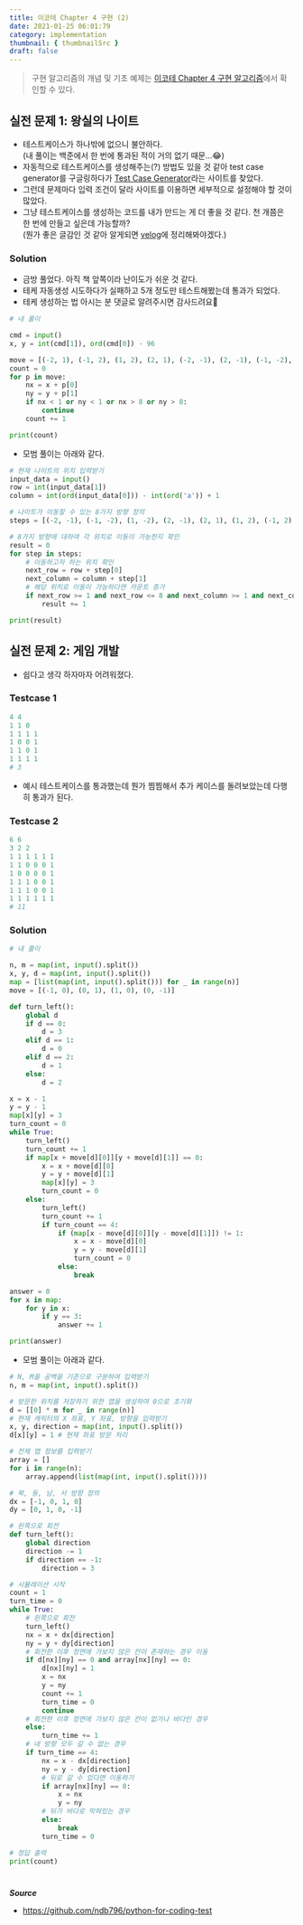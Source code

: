 ```yaml
---
title: 이코테 Chapter 4 구현 (2)
date: 2021-01-25 06:01:79
category: implementation
thumbnail: { thumbnailSrc }
draft: false
---
```


> 구현 알고리즘의 개념 및 기초 예제는 [이코테 Chapter 4 구현 알고리즘](https://janeljs.github.io/Implementation/implementation-basic/)에서 확인할 수 있다.

## 실전 문제 1: 왕실의 나이트

- 테스트케이스가 하나밖에 없으니 불안하다.  
  (내 풀이는 백준에서 한 번에 통과된 적이 거의 없기 때문...😂)
- 자동적으로 테스트케이스를 생성해주는(?) 방법도 있을 것 같아 test case generator를 구글링하다가 [Test Case Generator](http://test-case-generator.herokuapp.com/)라는 사이트를 찾았다.
- 그런데 문제마다 입력 조건이 달라 사이트를 이용하면 세부적으로 설정해야 할 것이 많았다.
- 그냥 테스트케이스를 생성하는 코드를 내가 만드는 게 더 좋을 것 같다. 천 개쯤은 한 번에 만들고 싶은데 가능할까?  
  (뭔가 좋은 글감인 것 같아 알게되면 [velog](https://velog.io/@janeljs)에 정리해봐야겠다.)

### Solution

- 금방 풀었다. 아직 책 앞쪽이라 난이도가 쉬운 것 같다.
- 테케 자동생성 시도하다가 실패하고 5개 정도만 테스트해봤는데 통과가 되었다.
- 테케 생성하는 법 아시는 분 댓글로 알려주시면 감사드려요🙏

```py
# 내 풀이

cmd = input()
x, y = int(cmd[1]), ord(cmd[0]) - 96

move = [(-2, 1), (-1, 2), (1, 2), (2, 1), (-2, -1), (2, -1), (-1, -2), (1, -2)]
count = 0
for p in move:
    nx = x + p[0]
    ny = y + p[1]
    if nx < 1 or ny < 1 or nx > 8 or ny > 8:
        continue
    count += 1

print(count)
```

- 모범 풀이는 아래와 같다.

```py
# 현재 나이트의 위치 입력받기
input_data = input()
row = int(input_data[1])
column = int(ord(input_data[0])) - int(ord('a')) + 1

# 나이트가 이동할 수 있는 8가지 방향 정의
steps = [(-2, -1), (-1, -2), (1, -2), (2, -1), (2, 1), (1, 2), (-1, 2), (-2, 1)]

# 8가지 방향에 대하여 각 위치로 이동이 가능한지 확인
result = 0
for step in steps:
    # 이동하고자 하는 위치 확인
    next_row = row + step[0]
    next_column = column + step[1]
    # 해당 위치로 이동이 가능하다면 카운트 증가
    if next_row >= 1 and next_row <= 8 and next_column >= 1 and next_column <= 8:
        result += 1

print(result)
```

## 실전 문제 2: 게임 개발

- 쉽다고 생각 하자마자 어려워졌다.

### Testcase 1

```py
4 4
1 1 0
1 1 1 1
1 0 0 1
1 1 0 1
1 1 1 1
# 3
```

- 예시 테스트케이스를 통과했는데 뭔가 찜찜해서 추가 케이스를 돌려보았는데 다행히 통과가 된다.

### Testcase 2

```py
6 6
3 2 2
1 1 1 1 1 1
1 1 0 0 0 1
1 0 0 0 0 1
1 1 1 0 0 1
1 1 1 0 0 1
1 1 1 1 1 1
# 11
```

### Solution

```py
# 내 풀이

n, m = map(int, input().split())
x, y, d = map(int, input().split())
map = [list(map(int, input().split())) for _ in range(n)]
move = [(-1, 0), (0, 1), (1, 0), (0, -1)]

def turn_left():
    global d
    if d == 0:
        d = 3
    elif d == 1:
        d = 0
    elif d == 2:
        d = 1
    else:
        d = 2

x = x - 1
y = y - 1
map[x][y] = 3
turn_count = 0
while True:
    turn_left()
    turn_count += 1
    if map[x + move[d][0]][y + move[d][1]] == 0:
        x = x + move[d][0]
        y = y + move[d][1]
        map[x][y] = 3
        turn_count = 0
    else:
        turn_left()
        turn_count += 1
        if turn_count == 4:
            if (map[x - move[d][0]][y - move[d][1]]) != 1:
                x = x - move[d][0]
                y = y - move[d][1]
                turn_count = 0
            else:
                break

answer = 0
for x in map:
    for y in x:
        if y == 3:
            answer += 1

print(answer)

```

- 모범 풀이는 아래과 같다.

```py
# N, M을 공백을 기준으로 구분하여 입력받기
n, m = map(int, input().split())

# 방문한 위치를 저장하기 위한 맵을 생성하여 0으로 초기화
d = [[0] * m for _ in range(n)]
# 현재 캐릭터의 X 좌표, Y 좌표, 방향을 입력받기
x, y, direction = map(int, input().split())
d[x][y] = 1 # 현재 좌표 방문 처리

# 전체 맵 정보를 입력받기
array = []
for i in range(n):
    array.append(list(map(int, input().split())))

# 북, 동, 남, 서 방향 정의
dx = [-1, 0, 1, 0]
dy = [0, 1, 0, -1]

# 왼쪽으로 회전
def turn_left():
    global direction
    direction -= 1
    if direction == -1:
        direction = 3

# 시뮬레이션 시작
count = 1
turn_time = 0
while True:
    # 왼쪽으로 회전
    turn_left()
    nx = x + dx[direction]
    ny = y + dy[direction]
    # 회전한 이후 정면에 가보지 않은 칸이 존재하는 경우 이동
    if d[nx][ny] == 0 and array[nx][ny] == 0:
        d[nx][ny] = 1
        x = nx
        y = ny
        count += 1
        turn_time = 0
        continue
    # 회전한 이후 정면에 가보지 않은 칸이 없거나 바다인 경우
    else:
        turn_time += 1
    # 네 방향 모두 갈 수 없는 경우
    if turn_time == 4:
        nx = x - dx[direction]
        ny = y - dy[direction]
        # 뒤로 갈 수 있다면 이동하기
        if array[nx][ny] == 0:
            x = nx
            y = ny
        # 뒤가 바다로 막혀있는 경우
        else:
            break
        turn_time = 0

# 정답 출력
print(count)
```

#

**_Source_**

- https://github.com/ndb796/python-for-coding-test
